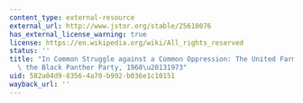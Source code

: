 ```yaml
---
content_type: external-resource
external_url: http://www.jstor.org/stable/25610076
has_external_license_warning: true
license: https://en.wikipedia.org/wiki/All_rights_reserved
status: ''
title: "In Common Struggle against a Common Oppression: The United Farm Workers and\
  \ the Black Panther Party, 1968\u20131973"
uid: 582a04d9-8356-4a70-b992-b036e1c10151
wayback_url: ''
---
```

